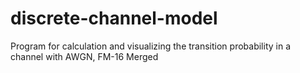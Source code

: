 # discrete-channel-model
Program for calculation and visualizing the transition probability in a channel with AWGN, FM-16
Merged
